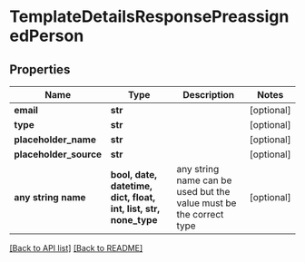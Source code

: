 # TemplateDetailsResponsePreassignedPerson


## Properties
Name | Type | Description | Notes
------------ | ------------- | ------------- | -------------
**email** | **str** |  | [optional] 
**type** | **str** |  | [optional] 
**placeholder_name** | **str** |  | [optional] 
**placeholder_source** | **str** |  | [optional] 
**any string name** | **bool, date, datetime, dict, float, int, list, str, none_type** | any string name can be used but the value must be the correct type | [optional]

[[Back to API list]](../README.md#documentation-for-api-endpoints) [[Back to README]](../README.md)



